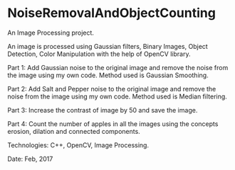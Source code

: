 # NoiseRemovalAndObjectCounting
An Image Processing project.

An image is processed using Gaussian filters, Binary Images, Object Detection, Color Manipulation with the help of OpenCV library.

Part 1: Add Gaussian noise to the original image and remove the noise from the image using my own code. Method used is                              Gaussian Smoothing.

Part 2: Add Salt and Pepper noise to the original image and remove the noise from the image using my own code. Method used                          is Median filtering.

Part 3: Increase the contrast of image by 50 and save the image.

Part 4: Count the number of apples in all the images using the concepts erosion, dilation and connected components.

Technologies: C++, OpenCV, Image Processing.

Date: Feb, 2017
